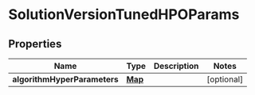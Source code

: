 

# SolutionVersionTunedHPOParams


## Properties

| Name | Type | Description | Notes |
|------------ | ------------- | ------------- | -------------|
|**algorithmHyperParameters** | [**Map**](Map.md) |  |  [optional] |



